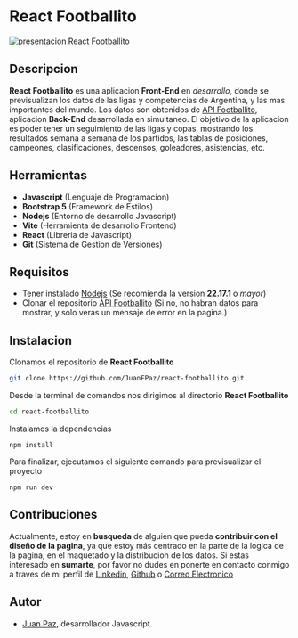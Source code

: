 # React Footballito

![presentacion React Footballito](https://jpaz.ar/img/proyectos/reactFBrowser.png)

## Descripcion

**React Footballito** es una aplicacion **Front-End** en *desarrollo*, donde se previsualizan los datos de las ligas y competencias de Argentina, y las mas importantes del mundo.
Los datos son obtenidos de [API Footballito](https://github.com/JuanFPaz/API-Football), aplicacion **Back-End** desarrollada en simultaneo. El objetivo de la aplicacion es poder tener un seguimiento de las ligas y copas, mostrando los resultados semana a semana de los partidos, las tablas de posiciones, campeones, clasificaciones, descensos, goleadores, asistencias, etc.

## Herramientas

- **Javascript** (Lenguaje de Programacion)
- **Bootstrap 5** (Framework de Estilos)
- **Nodejs** (Entorno de desarrollo Javascript)
- **Vite** (Herramienta de desarrollo Frontend)
- **React** (Libreria de Javascript)
- **Git** (Sistema de Gestion de Versiones)

## Requisitos

- Tener instalado [Nodejs](https://nodejs.org/es/download) (Se recomienda la version **22.17.1** o *mayor*)
- Clonar el repositorio [API Footballito](https://github.com/JuanFPaz/API-Football) (Si no, no habran datos para mostrar, y solo veras un mensaje de error en la pagina.)

## Instalacion

Clonamos el repositorio de **React Footballito**

```bash
git clone https://github.com/JuanFPaz/react-footballito.git
```

Desde la terminal de comandos nos dirigimos al directorio **React Footballito**

```bash
cd react-footballito
```

Instalamos la dependencias

```node
npm install
```

Para finalizar, ejecutamos el siguiente comando para previsualizar el proyecto

```node
npm run dev
```

## Contribuciones

Actualmente, estoy en **busqueda** de alguien que pueda **contribuir con el diseño de la pagina**, ya que estoy más centrado en la parte de la logica de la pagina, en el maquetado y la distribucion de los datos. Si estas interesado en **sumarte**, por favor no dudes en ponerte en contacto conmigo a traves de mi perfil de [Linkedin](https://www.linkedin.com/in/jpaz94/), [Github](https://github.com/JuanFPaz) o [Correo Electronico](mailto:jpaz.dev94@gmail.com)

## Autor

- [Juan Paz](https://jpaz.ar), desarrollador Javascript.